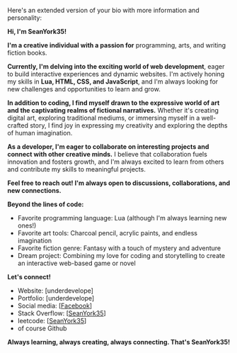 

Here's an extended version of your bio with more information and personality:

**Hi, I'm SeanYork35!** 

**I'm a creative individual with a passion for** programming, arts, and writing fiction books. 

**Currently, I'm delving into the exciting world of web development**, eager to build interactive experiences and dynamic websites. I'm actively honing my skills in **Lua, HTML, CSS, and JavaScript**, and I'm always looking for new challenges and opportunities to learn and grow.

**In addition to coding, I find myself drawn to the expressive world of art and the captivating realms of fictional narratives.** Whether it's creating digital art, exploring traditional mediums, or immersing myself in a well-crafted story, I find joy in expressing my creativity and exploring the depths of human imagination.

**As a developer, I'm eager to collaborate on interesting projects and connect with other creative minds.** I believe that collaboration fuels innovation and fosters growth, and I'm always excited to learn from others and contribute my skills to meaningful projects.

**Feel free to reach out! I'm always open to discussions, collaborations, and new connections.** 

**Beyond the lines of code:**

* Favorite programming language: Lua (although I'm always learning new ones!)
* Favorite art tools: Charcoal pencil, acrylic paints, and endless imagination
* Favorite fiction genre: Fantasy with a touch of mystery and adventure
* Dream project: Combining my love for coding and storytelling to create an interactive web-based game or novel

**Let's connect!**

* Website: [underdevelope]
* Portfolio: [underdevelope]
* Social media: [[Facebook](https://www.facebook.com/profile.php?id=100093554881408&mibextid=ZbWKwL)]
* Stack Overflow: [[SeanYork35](https://stackoverflow.com/users/23075519/seanyork35?tab=profile)]
* leetcode: [[SeanYork35](https://leetcode.com/SeanYork35/)]
* of course Github

**Always learning, always creating, always connecting. That's SeanYork35!**

